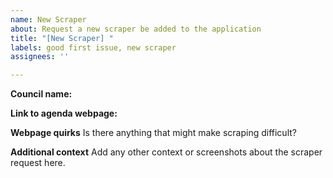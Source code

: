 ```yaml
---
name: New Scraper
about: Request a new scraper be added to the application
title: "[New Scraper] "
labels: good first issue, new scraper
assignees: ''

---
```


**Council name:**

**Link to agenda webpage:**

**Webpage quirks**
Is there anything that might make scraping difficult?

**Additional context**
Add any other context or screenshots about the scraper request here.
